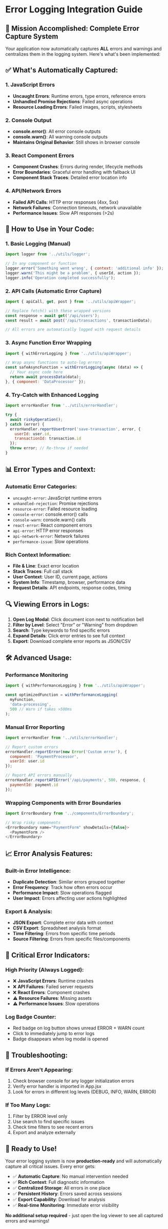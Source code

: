 # Error Logging Integration Guide

## 🎯 **Mission Accomplished**: Complete Error Capture System

Your application now automatically captures **ALL** errors and warnings and centralizes them in the logging system. Here's what's been implemented:

## ✅ **What's Automatically Captured:**

### **1. JavaScript Errors**
- **Uncaught Errors**: Runtime errors, type errors, reference errors
- **Unhandled Promise Rejections**: Failed async operations
- **Resource Loading Errors**: Failed images, scripts, stylesheets

### **2. Console Output**
- **console.error()**: All error console outputs
- **console.warn()**: All warning console outputs
- **Maintains Original Behavior**: Still shows in browser console

### **3. React Component Errors**
- **Component Crashes**: Errors during render, lifecycle methods
- **Error Boundaries**: Graceful error handling with fallback UI
- **Component Stack Traces**: Detailed error location info

### **4. API/Network Errors**
- **Failed API Calls**: HTTP error responses (4xx, 5xx)
- **Network Failures**: Connection timeouts, network unavailable
- **Performance Issues**: Slow API responses (>2s)

## 🚀 **How to Use in Your Code:**

### **1. Basic Logging (Manual)**
```javascript
import logger from '../utils/logger';

// In any component or function
logger.error('Something went wrong', { context: 'additional info' });
logger.warn('This might be a problem', { userId, action });
logger.info('Operation completed successfully');
```

### **2. API Calls (Automatic Error Capture)**
```javascript
import { apiCall, get, post } from '../utils/apiWrapper';

// Replace fetch() with these wrapped versions
const response = await get('/api/users');
const result = await post('/api/transactions', transactionData);

// All errors are automatically logged with request details
```

### **3. Async Function Error Wrapping**
```javascript
import { withErrorLogging } from '../utils/apiWrapper';

// Wrap async functions to auto-log errors
const safeAsyncFunction = withErrorLogging(async (data) => {
  // Your async code here
  return await processData(data);
}, { component: 'DataProcessor' });
```

### **4. Try-Catch with Enhanced Logging**
```javascript
import errorHandler from '../utils/errorHandler';

try {
  await riskyOperation();
} catch (error) {
  errorHandler.reportUserError('save-transaction', error, {
    userId: user.id,
    transactionId: transaction.id
  });
  throw error; // Re-throw if needed
}
```

## 📊 **Error Types and Context:**

### **Automatic Error Categories:**
- `uncaught-error`: JavaScript runtime errors
- `unhandled-rejection`: Promise rejections
- `resource-error`: Failed resource loading
- `console-error`: console.error() calls
- `console-warn`: console.warn() calls
- `react-error`: React component errors
- `api-error`: HTTP error responses
- `api-network-error`: Network failures
- `performance-issue`: Slow operations

### **Rich Context Information:**
- **File & Line**: Exact error location
- **Stack Traces**: Full call stack
- **User Context**: User ID, current page, actions
- **System Info**: Timestamp, browser, performance data
- **Request Details**: API endpoints, response codes, timing

## 🔍 **Viewing Errors in Logs:**

1. **Open Log Modal**: Click document icon next to notification bell
2. **Filter by Level**: Select "Error" or "Warning" from dropdown
3. **Search**: Type keywords to find specific errors
4. **Expand Details**: Click error entries to see full context
5. **Export**: Download complete error reports as JSON/CSV

## 🛠 **Advanced Usage:**

### **Performance Monitoring**
```javascript
import { withPerformanceLogging } from '../utils/apiWrapper';

const optimizedFunction = withPerformanceLogging(
  myFunction,
  'data-processing',
  500 // Warn if takes >500ms
);
```

### **Manual Error Reporting**
```javascript
import errorHandler from '../utils/errorHandler';

// Report custom errors
errorHandler.reportError(new Error('Custom error'), {
  component: 'PaymentProcessor',
  userId: user.id
});

// Report API errors manually
errorHandler.reportAPIError('/api/payments', 500, response, {
  paymentId: payment.id
});
```

### **Wrapping Components with Error Boundaries**
```javascript
import ErrorBoundary from '../components/ErrorBoundary';

// Wrap risky components
<ErrorBoundary name="PaymentForm" showDetails={false}>
  <PaymentForm />
</ErrorBoundary>
```

## 📈 **Error Analysis Features:**

### **Built-in Error Intelligence:**
- **Duplicate Detection**: Similar errors grouped together
- **Error Frequency**: Track how often errors occur
- **Performance Impact**: Slow operations flagged
- **User Impact**: Errors affecting user actions highlighted

### **Export & Analysis:**
- **JSON Export**: Complete error data with context
- **CSV Export**: Spreadsheet analysis format
- **Time Filtering**: Errors from specific time periods
- **Source Filtering**: Errors from specific files/components

## 🚨 **Critical Error Indicators:**

### **High Priority (Always Logged):**
- ❌ **JavaScript Errors**: Runtime crashes
- ❌ **API Failures**: Failed server requests
- ❌ **React Errors**: Component crashes
- ⚠️ **Resource Failures**: Missing assets
- ⚠️ **Performance Issues**: Slow operations

### **Log Badge Counter:**
- Red badge on log button shows unread ERROR + WARN count
- Click to immediately jump to error logs
- Badge disappears when log modal is opened

## 🔧 **Troubleshooting:**

### **If Errors Aren't Appearing:**
1. Check browser console for any logger initialization errors
2. Verify error handler is imported in App.jsx
3. Look for errors in different log levels (DEBUG, INFO, WARN, ERROR)

### **If Too Many Logs:**
1. Filter by ERROR level only
2. Use search to find specific issues
3. Check time filters to see recent errors
4. Export and analyze externally

## 🎉 **Ready to Use!**

Your error logging system is now **production-ready** and will automatically capture all critical issues. Every error gets:

- ✅ **Automatic Capture**: No manual intervention needed
- ✅ **Rich Context**: Full diagnostic information
- ✅ **Centralized Storage**: All errors in one place
- ✅ **Persistent History**: Errors saved across sessions
- ✅ **Export Capability**: Download for analysis
- ✅ **Real-time Monitoring**: Immediate error visibility

**No additional setup required** - just open the log viewer to see all captured errors and warnings!